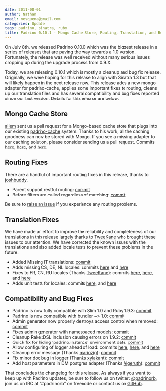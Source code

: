 ```yaml
---
date: 2011-08-01
author: Nathan
email: nesquena@gmail.com
categories: Update
tags: padrino, sinatra, ruby
title: Padrino 0.10.1 - Mongo Cache Store, Routing, Translation, and Bug Fixes
---
```


On July 8th, we released Padrino 0.10.0 which was the biggest release in a series of releases that are paving the way towards a 1.0 version. Fortunately, the release was well received without many serious issues cropping up during the upgrade process from 0.9.X.

Today, we are releasing 0.10.1 which is mostly a cleanup and bug fix release. Originally, we were hoping for this release to align with Sinatra 1.3 but that will likely happen in the next release now. This release adds a new mongo adapter for padrino-cache, applies some important fixes to routing, cleans up our translation files and has several compatibility and bug fixes reported since our last version. Details for this release are below.

<break>

## Mongo Cache Store

[aliem](https://github.com/aliem) sent us a pull request for a Mongo-based cache store that plugs into our existing [padrino-cache](http://www.padrinorb.com/guides/padrino-cache) system. Thanks to his work, all the caching goodness can now be stored with Mongo. If you see a missing adapter to our caching solution, please consider sending us a pull request. Commits [here](https://github.com/padrino/padrino-framework/commit/2d69af735367879bcd65b85c994c235d1d68e244), [here](https://github.com/padrino/padrino-framework/commit/a6da03ca2e1311dd7a8b8f1175be39009b0ecccb), and [here](https://github.com/padrino/padrino-framework/commit/80a74af0231496904d09ab715d81105f158c738f).

## Routing Fixes

There are a handful of important routing fixes in this release, thanks to [joshbuddy](https://github.com/joshbuddy).

-   Parent support restful routing: [commit](https://github.com/padrino/padrino-framework/commit/44870a8cd5a047478378b71f94d3d9feba801141)
-   Before filters are called regardless of matching: [commit](https://github.com/padrino/padrino-framework/commit/4afab7c7385d74a6c44801cb12c20981f23059c8)

Be sure to [raise an issue](https://github.com/padrino/padrino-framework/issues) if you experience any routing problems.

## Translation Fixes

We have made an effort to improve the reliability and completeness of our translations in this release largely thanks to [TweeKane](https://github.com/TweeKane) who brought these issues to our attention. We have corrected the known issues with the translations and also added locale tests to prevent these problems in the future.

-   Added Missing IT translations: [commit](https://github.com/padrino/padrino-framework/commit/b3edab9b62c8a7fee248184c26757d5380a1e39e)
-   Adds missing CS, DE, NL locales: commits [here](https://github.com/padrino/padrino-framework/commit/db78dc2ae482ebd7217568afcef3e8a48506607b) and [here](https://github.com/padrino/padrino-framework/commit/a71bff4ef5b346b62bc6d5c259c3fcef46f08a61)
-   Fixes to FR, CN, RU locales (Thanks [TweeKane](https://github.com/TweeKane)): commits [here](https://github.com/padrino/padrino-framework/commit/38a2d1b5a7ae8d33f7b51d79a406e8708e547a65), [here](https://github.com/padrino/padrino-framework/commit/7dd6dfde011515f0824d206983bcb78865644ab4), and [here](https://github.com/padrino/padrino-framework/commit/0da9c06ecd9b5679c585376177acb4931cbc8c38)
-   Adds unit tests for locales: commits [here](https://github.com/padrino/padrino-framework/commit/17873849d0a70f4087155b035ece523df10131be), and [here](https://github.com/padrino/padrino-framework/commit/2fd84e43933163f282ecedbfd76a1bc6c1677628)

## Compatibility and Bug Fixes

-   Padrino is now fully compatible with Slim 1.0 and Ruby 1.9.3: [commit](https://github.com/padrino/padrino-framework/commit/b6dcc164607a77eb3242ed61fc5fd1e1a33c52df)
-   Padrino is now compatible with bundler \~\> 1.0: [commit](https://github.com/padrino/padrino-framework/commit/cb5927ba3e829cb14e943b6cb447945553f1c676)
-   Admin generator now properly destroys access control when removed: [commit](https://github.com/padrino/padrino-framework/commit/3f6fb6b5bca23a1f99eb8f944c557cdc159490d4)
-   Fixes admin generator with namespaced models: [commit](https://github.com/padrino/padrino-framework/commit/cdca24436826676edac530c1a15fe5d2ba74402b)
-   Cleanup Rake::DSL inclusion causing errors on 1.9.2: [commit](https://github.com/padrino/padrino-framework/commit/af8aa97cf5fb9702f50e6e57223de60e0f603b72)
-   Quick fix for hiding ‘padrino.instance’ environment data: [commit](https://github.com/padrino/padrino-framework/commit/20eb22907dc97cfdb8d3d8af1903d5165bef5250)
-   Allow configuring of logger ahead of load: commits [here](https://github.com/padrino/padrino-framework/commit/2d877931fcdb7902dd126b5e164d52e12964cf89), [here](https://github.com/padrino/padrino-framework/commit/e3ff9ca75888cb6fa052a3b24131f0c2542337a4), and [here](https://github.com/padrino/padrino-framework/commit/cce0719d2fff58e518788c639b7d15f4b66e633c)
-   Cleanup error message (Thanks [mariozig](https://github.com/mariozig)): [commit](https://github.com/padrino/padrino-framework/commit/cd2b14345f97794806293c8317bb6ff5570e1891)
-   Fix minor doc bug in logger (Thanks [xylakant](https://github.com/Xylakant)): [commit](https://github.com/padrino/padrino-framework/commit/d9926a59dcb7c2526ba760143f5c0b5a1cb80273)
-   Add host parameters in DM postgres adapter (Thanks [Aigeruth](https://github.com/Aigeruth)): [commit](https://github.com/padrino/padrino-framework/commit/7e35bdecc19e1f32f974ae6103cd6a504a91fc03)

That concludes the changelog for this release. As always if you want to keep up with Padrino updates, be sure to follow us on twitter: [@padrinorb](http://twitter.com/#!/padrinorb), join us on IRC at “\#padrinorb” on freenode or contact us on [GitHub](https://github.com/padrino/padrino-framework/issues).